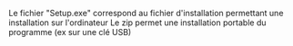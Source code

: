 Le fichier "Setup.exe" correspond au fichier d'installation permettant une installation sur l'ordinateur
Le zip permet une installation portable du programme (ex sur une clé USB)
